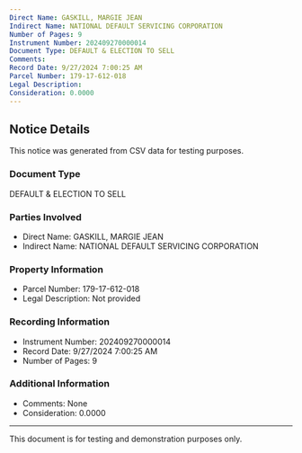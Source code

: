```yaml
---
Direct Name: GASKILL, MARGIE JEAN
Indirect Name: NATIONAL DEFAULT SERVICING CORPORATION
Number of Pages: 9
Instrument Number: 202409270000014
Document Type: DEFAULT & ELECTION TO SELL
Comments: 
Record Date: 9/27/2024 7:00:25 AM
Parcel Number: 179-17-612-018
Legal Description: 
Consideration: 0.0000
---
```


## Notice Details

This notice was generated from CSV data for testing purposes.

### Document Type
DEFAULT & ELECTION TO SELL

### Parties Involved
- Direct Name: GASKILL, MARGIE JEAN
- Indirect Name: NATIONAL DEFAULT SERVICING CORPORATION

### Property Information
- Parcel Number: 179-17-612-018
- Legal Description: Not provided

### Recording Information
- Instrument Number: 202409270000014
- Record Date: 9/27/2024 7:00:25 AM
- Number of Pages: 9

### Additional Information
- Comments: None
- Consideration: 0.0000

---

This document is for testing and demonstration purposes only.
